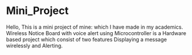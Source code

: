 # Mini_Project
Hello,
This is a mini project of mine: which I have made in my academics.
Wireless Notice Board with voice alert using Microcontroller is a Hardware based project which consist of two features Displaying a message wirelessly and Alerting. 
